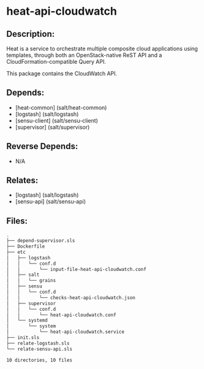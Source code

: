 # heat-api-cloudwatch

## Description:

Heat is a service to orchestrate multiple composite cloud applications using templates, through both an OpenStack-native ReST API and a CloudFormation-compatible Query API.

This package contains the CloudWatch API.

## Depends:

  -  [heat-common] (salt/heat-common)
  -  [logstash] (salt/logstash)
  -  [sensu-client] (salt/sensu-client)
  -  [supervisor] (salt/supervisor)

## Reverse Depends:

  -  N/A

## Relates:

  -  [logstash] (salt/logstash)
  -  [sensu-api] (salt/sensu-api)

## Files:

```bash
.
├── depend-supervisor.sls
├── Dockerfile
├── etc
│   ├── logstash
│   │   └── conf.d
│   │       └── input-file-heat-api-cloudwatch.conf
│   ├── salt
│   │   └── grains
│   ├── sensu
│   │   └── conf.d
│   │       └── checks-heat-api-cloudwatch.json
│   ├── supervisor
│   │   └── conf.d
│   │       └── heat-api-cloudwatch.conf
│   └── systemd
│       └── system
│           └── heat-api-cloudwatch.service
├── init.sls
├── relate-logstash.sls
└── relate-sensu-api.sls

10 directories, 10 files
```
